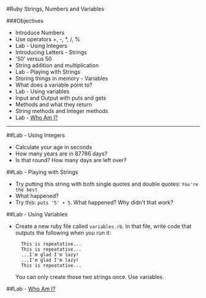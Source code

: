 #Ruby Strings, Numbers and Variables

###Objectives

* Introduce Numbers
* Use operators +, -, *, /, %
* Lab - Using Integers
* Introducing Letters - Strings
* '50' versus 50
* String addition and multiplication
* Lab - Playing with Strings
* Storing things in memory - Variables
* What does a variable point to?
* Lab - Using variables
* Input and Output with puts and gets
* Methods and what they return
* String methods and Integer methods
* Lab - [Who Am I?](who_am_i.md)

---

##Lab - Using Integers

- Calculate your age in seconds
- How many years are in 87786 days?
- Is that round? How many days are left over?

##Lab - Playing with Strings

- Try putting this string with both single quotes and double quotes: `You're the best`
- What happened?
- Try this: `puts '5' + 5`. What happened? Why didn't that work?

##Lab - Using Variables

- Create a new ruby file called `variables.rb`. In that file, write code that outputs the following when you run it:

    ```
      This is repeatative...
      This is repeatative...
      ...I'm glad I'm lazy!
      ...I'm glad I'm lazy!
      This is repeatative...
    ```

    You can only create those two strings once. Use variables.

##Lab - [Who Am I?](who_am_i.md)